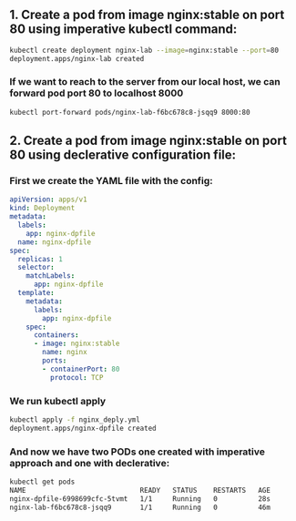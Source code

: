 ## 1. Create a pod from image nginx:stable on port 80 using imperative kubectl command:
```bash
kubectl create deployment nginx-lab --image=nginx:stable --port=80
deployment.apps/nginx-lab created
```
### If we want to reach to the server from our local host, we can forward pod port 80 to localhost 8000
```bash
kubectl port-forward pods/nginx-lab-f6bc678c8-jsqq9 8000:80
```
## 2. Create a pod from image nginx:stable on port 80 using declerative configuration file:
### First we create the YAML file with the config:
```yaml
apiVersion: apps/v1
kind: Deployment
metadata:
  labels:
    app: nginx-dpfile
  name: nginx-dpfile
spec:
  replicas: 1
  selector:
    matchLabels:
      app: nginx-dpfile
  template:
    metadata:
      labels:
        app: nginx-dpfile
    spec:
      containers:
      - image: nginx:stable
        name: nginx
        ports:
        - containerPort: 80
          protocol: TCP
```

### We run kubectl apply
```bash
kubectl apply -f nginx_deply.yml
deployment.apps/nginx-dpfile created
```
### And now we have two PODs one created with imperative approach and one with declerative:
```bash
kubectl get pods
NAME                            READY   STATUS    RESTARTS   AGE
nginx-dpfile-6998699cfc-5tvmt   1/1     Running   0          28s
nginx-lab-f6bc678c8-jsqq9       1/1     Running   0          46m
```
